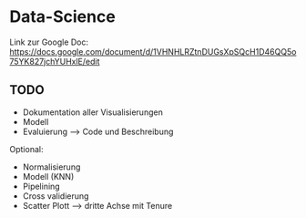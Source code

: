# Data-Science

Link zur Google Doc: https://docs.google.com/document/d/1VHNHLRZtnDUGsXpSQcH1D46QQ5o75YK827jchYUHxlE/edit

## TODO
- Dokumentation aller Visualisierungen 
- Modell
- Evaluierung --> Code und Beschreibung 

Optional:
- Normalisierung
- Modell (KNN)
- Pipelining 
- Cross validierung 
- Scatter Plott --> dritte Achse mit Tenure 


 


